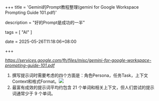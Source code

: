 +++
title = 'Gemini的Prompt教程整理(gemini for Google Workspace Prompting Guide 101.pdf)'

description = "好的Prompt是成功的一半"

tags = [ "AI" ]

date = 2025-05-26T11:18:06+08:00

+++

*https://services.google.com/fh/files/misc/gemini-for-google-workspace-prompting-guide-101.pdf*

1. 撰写提示词时需要考虑的四个方面是：角色Persona，任务Task，上下文Context和格式Format。![](https://pub-f40a9f95639d4cee81dcb09d9b4adf70.r2.dev/blog/2025/05/28cbb1208320e7e9a33506bcda3c09b1.png)
2. 最富有成效的提示词平均约包含 21 个单词和相关上下文，但人们尝试的提示词通常少于 9 个单词。
